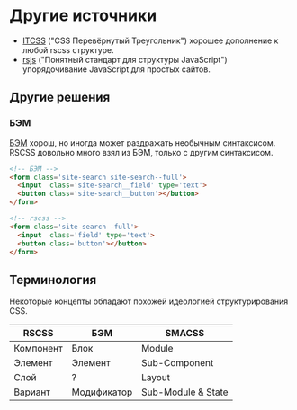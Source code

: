 # Другие источники

 * [ITCSS](https://speakerdeck.com/dafed/managing-css-projects-with-itcss#49) ("CSS Перевёрнутый Треугольник") хорошее дополнение к любой rscss структуре.
 * [rsjs](http://ricostacruz.com/rsjs/) ("Понятный стандарт для структуры JavaScript") упорядочивание JavaScript для простых сайтов.

Другие решения
---------------

### БЭМ
[БЭМ] хорош, но иногда может раздражать необычным синтаксисом. RSCSS довольно много взял из БЭМ, только с другим синтаксисом.

```html
<!-- БЭМ -->
<form class='site-search site-search--full'>
  <input  class='site-search__field' type='text'>
  <button class='site-search__button'></button>
</form>
```

```html
<!-- rscss -->
<form class='site-search -full'>
  <input  class='field' type='text'>
  <button class='button'></button>
</form>
```

## Терминология

Некоторые концепты обладают похожей идеологией структурирования CSS.

| RSCSS     | БЭМ         | SMACSS        |
| ---       | ---         | ---           |
| Компонент | Блок        | Module        |
| Элемент   | Элемент     | Sub-Component |
| Слой      | ?           | Layout        |
| Вариант   | Модификатор | Sub-Module & State |

[БЭМ]: http://bem.info/
[Smacss]: https://smacss.com/
